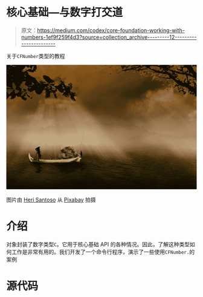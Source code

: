 # 核心基础—与数字打交道

> 原文：<https://medium.com/codex/core-foundation-working-with-numbers-1ef9f259f4d3?source=collection_archive---------12----------------------->

关于`CFNumber`类型的教程

![](img/5c3eef79287b07f11fc6d83364f9693b.png)

图片由 [Heri Santoso](https://pixabay.com/users/herriest-98056/?utm_source=link-attribution&amp;utm_medium=referral&amp;utm_campaign=image&amp;utm_content=504098) 从 [Pixabay](https://pixabay.com/?utm_source=link-attribution&amp;utm_medium=referral&amp;utm_campaign=image&amp;utm_content=504098) 拍摄

# 介绍

对象封装了数字类型`C`。它用于核心基础 API 的各种情况。因此，了解这种类型如何工作是非常有用的。我们开发了一个命令行程序，演示了一些使用`CFNumber.`的案例

# 源代码